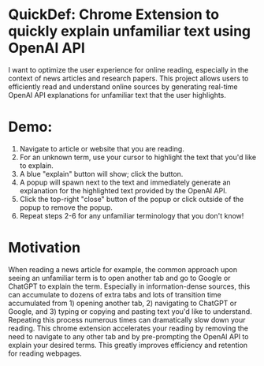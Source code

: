 # QuickDef: Chrome Extension to quickly explain unfamiliar text using OpenAI API
I want to optimize the user experience for online reading, especially in the context of news articles and research papers. This project allows users to efficiently read and understand online sources by generating real-time OpenAI API explanations for unfamiliar text that the user highlights. 

# Demo:
1. Navigate to article or website that you are reading.
2. For an unknown term, use your cursor to highlight the text that you'd like to explain.
3. A blue "explain" button will show; click the button.
4. A popup will spawn next to the text and immediately generate an explanation for the highlighted text provided by the OpenAI API.
5. Click the top-right "close" button of the popup or click outside of the popup to remove the popup.
6. Repeat steps 2-6 for any unfamiliar terminology that you don't know!

# Motivation
When reading a news article for example, the common approach upon seeing an unfamiliar term is to open another tab and go to Google or ChatGPT to explain the term. Especially in information-dense sources, this can accumulate to dozens of extra tabs and lots of transition time accumulated from 1) opening another tab, 2) navigating to ChatGPT or Google, and 3) typing or copying and pasting text you'd like to understand. Repeating this process numerous times can dramatically slow down your reading. This chrome extension accelerates your reading by removing the need to navigate to any other tab and by pre-prompting the OpenAI API to explain your desired terms. This greatly improves efficiency and retention for reading webpages. 
